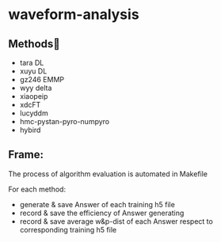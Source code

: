 # waveform-analysis

## Methods:pill:

+ tara DL
+ xuyu DL
+ gz246 EMMP
+ wyy delta
+ xiaopeip
+ xdcFT
+ lucyddm
+ hmc-pystan-pyro-numpyro
+ hybird

## Frame:
The process of algorithm evaluation is automated in Makefile

For each method:
+ generate & save Answer of each training h5 file
+ record & save the efficiency of Answer generating
+ record & save average w&p-dist of each Answer respect to corresponding training h5 file